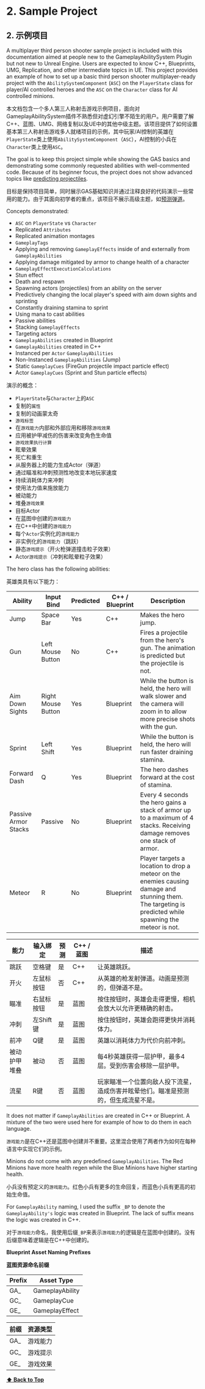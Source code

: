 # 2. Sample Project

## 2. 示例项目

A multiplayer third person shooter sample project is included with this documentation aimed at people new to the GameplayAbilitySystem Plugin but not new to Unreal Engine. Users are expected to know C++, Blueprints, UMG, Replication, and other intermediate topics in UE. This project provides an example of how to set up a basic third person shooter multiplayer-ready project with the `AbilitySystemComponent` (`ASC`) on the `PlayerState` class for player/AI controlled heroes and the `ASC` on the `Character` class for AI controlled minions.

本文档包含一个多人第三人称射击游戏示例项目，面向对GameplayAbilitySystem插件不熟悉但对虚幻引擎不陌生的用户。用户需要了解C++、蓝图、UMG、网络复制以及UE中的其他中级主题。该项目提供了如何设置基本第三人称射击游戏多人就绪项目的示例，其中玩家/AI控制的英雄在`PlayerState`类上使用`AbilitySystemComponent`（`ASC`），AI控制的小兵在`Character`类上使用`ASC`。

The goal is to keep this project simple while showing the GAS basics and demonstrating some commonly requested abilities with well-commented code. Because of its beginner focus, the project does not show advanced topics like [predicting projectiles](../04-concepts/04-10-prediction.md).

目标是保持项目简单，同时展示GAS基础知识并通过注释良好的代码演示一些常用的能力。由于其面向初学者的重点，该项目不展示高级主题，如[预测弹道](../04-concepts/04-10-prediction.md)。

Concepts demonstrated:
* `ASC` on `PlayerState` vs `Character`
* Replicated `Attributes`
* Replicated animation montages
* `GameplayTags`
* Applying and removing `GameplayEffects` inside of and externally from `GameplayAbilities`
* Applying damage mitigated by armor to change health of a character
* `GameplayEffectExecutionCalculations`
* Stun effect
* Death and respawn
* Spawning actors (projectiles) from an ability on the server
* Predictively changing the local player's speed with aim down sights and sprinting
* Constantly draining stamina to sprint
* Using mana to cast abilities
* Passive abilities
* Stacking `GameplayEffects`
* Targeting actors
* `GameplayAbilities` created in Blueprint
* `GameplayAbilities` created in C++
* Instanced per `Actor` `GameplayAbilities`
* Non-Instanced `GameplayAbilities` (Jump)
* Static `GameplayCues` (FireGun projectile impact particle effect)
* Actor `GameplayCues` (Sprint and Stun particle effects)

演示的概念：
* `PlayerState`与`Character`上的`ASC`
* 复制的`属性`
* 复制的动画蒙太奇
* `游戏标签`
* 在`游戏能力`内部和外部应用和移除`游戏效果`
* 应用被护甲减伤的伤害来改变角色生命值
* `游戏效果执行计算`
* 眩晕效果
* 死亡和重生
* 从服务器上的能力生成Actor（弹道）
* 通过瞄准和冲刺预测性地改变本地玩家速度
* 持续消耗体力来冲刺
* 使用法力值来施放能力
* 被动能力
* 堆叠`游戏效果`
* 目标Actor
* 在蓝图中创建的`游戏能力`
* 在C++中创建的`游戏能力`
* 每个`Actor`实例化的`游戏能力`
* 非实例化的`游戏能力`（跳跃）
* 静态`游戏提示`（开火枪弹道撞击粒子效果）
* Actor`游戏提示`（冲刺和眩晕粒子效果）

The hero class has the following abilities:

英雄类具有以下能力：

| Ability                    | Input Bind          | Predicted  | C++ / Blueprint | Description                                                                                                                                                                  |
| -------------------------- | ------------------- | ---------- | --------------- | ---------------------------------------------------------------------------------------------------------------------------------------------------------------------------- |
| Jump                       | Space Bar           | Yes        | C++             | Makes the hero jump.                                                                                                                                                         |
| Gun                        | Left Mouse Button   | No         | C++             | Fires a projectile from the hero's gun. The animation is predicted but the projectile is not.                                                                                |
| Aim Down Sights            | Right Mouse Button  | Yes        | Blueprint       | While the button is held, the hero will walk slower and the camera will zoom in to allow more precise shots with the gun.                                                    |
| Sprint                     | Left Shift          | Yes        | Blueprint       | While the button is held, the hero will run faster draining stamina.                                                                                                         |
| Forward Dash               | Q                   | Yes        | Blueprint       | The hero dashes forward at the cost of stamina.                                                                                                                              |
| Passive Armor Stacks       | Passive             | No         | Blueprint       | Every 4 seconds the hero gains a stack of armor up to a maximum of 4 stacks. Receiving damage removes one stack of armor.                                                    |
| Meteor                     | R                   | No         | Blueprint       | Player targets a location to drop a meteor on the enemies causing damage and stunning them. The targeting is predicted while spawning the meteor is not.                     |

| 能力                       | 输入绑定            | 预测       | C++ / 蓝图      | 描述                                                                                                                                                                          |
| -------------------------- | ------------------- | ---------- | --------------- | ---------------------------------------------------------------------------------------------------------------------------------------------------------------------------- |
| 跳跃                       | 空格键              | 是         | C++             | 让英雄跳跃。                                                                                                                                                                   |
| 开火                       | 左鼠标按钮          | 否         | C++             | 从英雄的枪发射弹道。动画是预测的，但弹道不是。                                                                                                                                |
| 瞄准                       | 右鼠标按钮          | 是         | 蓝图            | 按住按钮时，英雄会走得更慢，相机会放大以允许更精确的射击。                                                                                                                    |
| 冲刺                       | 左Shift键           | 是         | 蓝图            | 按住按钮时，英雄会跑得更快并消耗体力。                                                                                                                                        |
| 前冲                       | Q键                 | 是         | 蓝图            | 英雄以消耗体力为代价向前冲刺。                                                                                                                                                |
| 被动护甲堆叠               | 被动                | 否         | 蓝图            | 每4秒英雄获得一层护甲，最多4层。受到伤害会移除一层护甲。                                                                                                                       |
| 流星                       | R键                 | 否         | 蓝图            | 玩家瞄准一个位置向敌人投下流星，造成伤害并眩晕他们。瞄准是预测的，但生成流星不是。                                                                                            |

It does not matter if `GameplayAbilities` are created in C++ or Blueprint. A mixture of the two were used here for example of how to do them in each language.

`游戏能力`是在C++还是蓝图中创建并不重要。这里混合使用了两者作为如何在每种语言中实现它们的示例。

Minions do not come with any predefined `GameplayAbilities`. The Red Minions have more health regen while the Blue Minions have higher starting health.

小兵没有预定义的`游戏能力`。红色小兵有更多的生命回复，而蓝色小兵有更高的初始生命值。

For `GameplayAbility` naming, I used the suffix `_BP` to denote the `GameplayAbility's` logic was created in Blueprint. The lack of suffix means the logic was created in C++.

对于`游戏能力`命名，我使用后缀`_BP`来表示`游戏能力`的逻辑是在蓝图中创建的。没有后缀意味着逻辑是在C++中创建的。

**Blueprint Asset Naming Prefixes**

**蓝图资源命名前缀**

| Prefix      | Asset Type          |
| ----------- | ------------------- |
| GA_         | GameplayAbility     |
| GC_         | GameplayCue         |
| GE_         | GameplayEffect      |

| 前缀        | 资源类型            |
| ----------- | ------------------- |
| GA_         | 游戏能力            |
| GC_         | 游戏提示            |
| GE_         | 游戏效果            |

**[⬆ Back to Top](../README.md#table-of-contents)**
